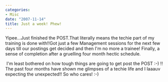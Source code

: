 ```yaml
---
categories:
- Misc
date: "2007-11-14"
title: Just a week! Phew!
---
```


Yipee...Just finished the POST.That literally means the techie part of my training is done with!!Got just a few Management sessions for the next few days till our postings get decided and then I'm no more a trainee! Finally, a sense of completion after a gruelling four month hectic schedule. 

 I'm least bothered on how tough things are going to get post the POST :-) !! The past four months have shown me glimpses of a techie life and I laaauv expecting the unexpected!! So who cares! :-)
